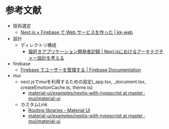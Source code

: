 # 参考文献

- 技術選定
  - [Next.js × Firebase で Web サービスを作った | kk-web](https://kk-web.link/blog/20210314)
- 設計
  - ディレクトリ構成
    - [猫好きアプリケーション開発者記録 | Next.jsにおけるアーキテクチャー設計を考える](https://kkoudev.netlify.app/2020/05/nextjs-architecture-design/)
- firebase
  - [Firebase でユーザーを管理する | Firebase Documentation](https://firebase.google.com/docs/auth/web/manage-users?hl=ja&authuser=0)
- mui
  - next.jsでmuiを利用するための設定(_app.tsx, _document.tsx, createEmotionCache.ts, theme.ts)
    - [material-ui/examples/nextjs-with-typescript at master · mui/material-ui](https://github.com/mui/material-ui/tree/master/examples/nextjs-with-typescript)
  - カスタムLink
    - [Routing libraries - Material UI](https://mui.com/material-ui/guides/routing/#next-js)
    - [material-ui/examples/nextjs-with-typescript at master · mui/material-ui](https://github.com/mui/material-ui/tree/master/examples/nextjs-with-typescript)
